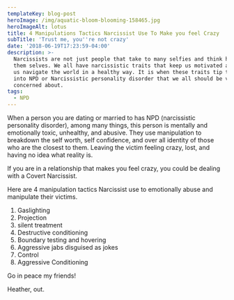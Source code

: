 ```yaml
---
templateKey: blog-post
heroImage: /img/aquatic-bloom-blooming-158465.jpg
heroImageAlt: lotus
title: 4 Manipulations Tactics Narcissist Use To Make you feel Crazy
subTitle: 'Trust me, you''re not crazy'
date: '2018-06-19T17:23:59-04:00'
description: >-
  Narcissists are not just people that take to many selfies and think highly of
  them selves. We all have narcissistic traits that keep us motivated and help
  us navigate the world in a healthy way. It is when these traits tip the scales
  into NPD or Narcissistic personality disorder that we all should be very
  concerned about. 
tags:
  - NPD
---
```

When a person you are dating or married to has NPD (narcissistic personality disorder), among many things, this person is mentally and emotionally toxic, unhealthy, and abusive. They use manipulation to breakdown the self worth, self confidence, and over all identity of those who are the closest to them. Leaving the victim feeling crazy, lost, and having no idea what reality is. 

If you are in a relationship that makes you feel crazy, you could be dealing with a Covert Narcissist. 

Here are 4 manipulation tactics Narcissist use to emotionally abuse and manipulate their victims.

1. Gaslighting
2. Projection
3. silent treatment
4. Destructive conditioning
5. Boundary testing and hovering
6. Aggressive jabs disguised as jokes
7. Control
8. Aggressive Conditioning

Go in peace my friends!

Heather, out.
